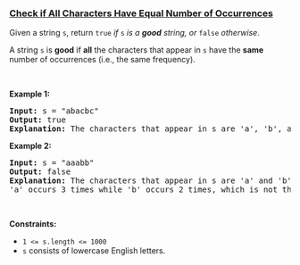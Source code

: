 ### [Check if All Characters Have Equal Number of Occurrences](https://leetcode.com/problems/check-if-all-characters-have-equal-number-of-occurrences)

<p>Given a string <code>s</code>, return <code>true</code><em> if </em><code>s</code><em> is a <strong>good</strong> string, or </em><code>false</code><em> otherwise</em>.</p>

<p>A string <code>s</code> is <strong>good</strong> if <strong>all</strong> the characters that appear in <code>s</code> have the <strong>same</strong> number of occurrences (i.e., the same frequency).</p>

<p>&nbsp;</p>
<p><strong>Example 1:</strong></p>

<pre>
<strong>Input:</strong> s = &quot;abacbc&quot;
<strong>Output:</strong> true
<strong>Explanation:</strong> The characters that appear in s are &#39;a&#39;, &#39;b&#39;, and &#39;c&#39;. All characters occur 2 times in s.
</pre>

<p><strong>Example 2:</strong></p>

<pre>
<strong>Input:</strong> s = &quot;aaabb&quot;
<strong>Output:</strong> false
<strong>Explanation:</strong> The characters that appear in s are &#39;a&#39; and &#39;b&#39;.
&#39;a&#39; occurs 3 times while &#39;b&#39; occurs 2 times, which is not the same number of times.
</pre>

<p>&nbsp;</p>
<p><strong>Constraints:</strong></p>

<ul>
	<li><code>1 &lt;= s.length &lt;= 1000</code></li>
	<li><code>s</code> consists of lowercase English letters.</li>
</ul>
